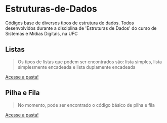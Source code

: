 # Estruturas-de-Dados
Códigos base de diversos tipos de estrutura de dados. Todos desenvolvidos durante a disciplina de 'Estruturas de Dados' do curso de Sistemas e Mídias Digitais, na UFC


## Listas
> Os tipos de listas que podem ser encontrados são: lista simples, lista simplesmente encadeada e lista duplamente encadeada

[Acesse a pasta!](/Lists)

## Pilha e Fila
> No momento, pode ser encontrado o código básico de pilha e fila

[Acesse a pasta!](https://github.com/yanna-torres/Estruturas-de-Dados/tree/master/Stack%20and%20Queue)
